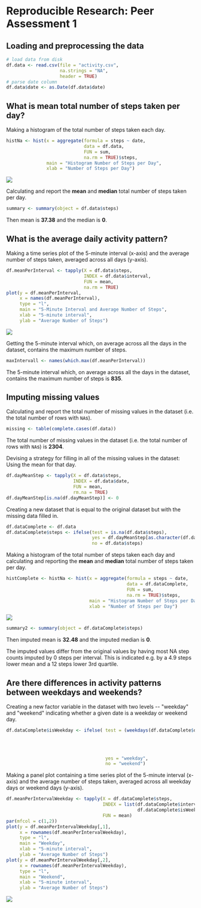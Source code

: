 # Reproducible Research: Peer Assessment 1


## Loading and preprocessing the data

```r
# load data from disk
df.data <- read.csv(file = "activity.csv",
                    na.strings = "NA",
                    header = TRUE)
# parse date column
df.data$date <- as.Date(df.data$date)
```


## What is mean total number of steps taken per day?

Making a histogram of the total number of steps taken each day.

```r
histNa <- hist(x = aggregate(formula = steps ~ date,
                             data = df.data,
                             FUN = sum,
                             na.rm = TRUE)$steps,
               main = "Histogram Number of Steps per Day",
               xlab = "Number of Steps per Day")
```

![](PA1_template_files/figure-html/unnamed-chunk-2-1.png)<!-- -->

Calculating and report the **mean** and **median** total number of steps taken per day.

```r
summary <- summary(object = df.data$steps)
```
Then mean is **37.38** and the median is **0**.

## What is the average daily activity pattern?

Making a time series plot of the 5-minute interval (x-axis) and the average number of steps taken, averaged across all days (y-axis).

```r
df.meanPerInterval <- tapply(X = df.data$steps,
                             INDEX = df.data$interval,
                             FUN = mean,
                             na.rm = TRUE)
plot(y = df.meanPerInterval,
     x = names(df.meanPerInterval),
     type = "l",
     main = "5-Minute Interval and Average Number of Steps",
     xlab = "5-minute interval",
     ylab = "Average Number of Steps")
```

![](PA1_template_files/figure-html/unnamed-chunk-4-1.png)<!-- -->

Getting the 5-minute interval which, on average across all the days in the dataset, contains the maximum number of steps.


```r
maxIntervall <- names(which.max(df.meanPerInterval))
```
The 5-minute interval which, on average across all the days in the dataset, contains the maximum number of steps  is **835**.

## Imputing missing values
Calculating and report the total number of missing values in the dataset (i.e. the total number of rows with `NA`s).


```r
missing <- table(complete.cases(df.data))
```
The total number of missing values in the dataset (i.e. the total number of rows with `NA`s) is **2304**.

Devising a strategy for filling in all of the missing values in the dataset: Using the mean for that day.

```r
df.dayMeanStep <- tapply(X = df.data$steps,
                         INDEX = df.data$date,
                         FUN = mean,
                         rm.na = TRUE)
df.dayMeanStep[is.na(df.dayMeanStep)] <- 0
```

Creating a new dataset that is equal to the original dataset but with the missing data filled in.

```r
df.dataComplete <- df.data
df.dataComplete$steps <- ifelse(test = is.na(df.data$steps),
                                yes = df.dayMeanStep[as.character(df.data$date)],
                                no = df.data$steps)
```
Making a histogram of the total number of steps taken each day and calculating and reporting the **mean** and **median** total number of steps taken per day.


```r
histComplete <- histNa <- hist(x = aggregate(formula = steps ~ date,
                                             data = df.dataComplete,
                                             FUN = sum,
                                             na.rm = TRUE)$steps,
                               main = "Histogram Number of Steps per Day",
                               xlab = "Number of Steps per Day")
```

![](PA1_template_files/figure-html/unnamed-chunk-9-1.png)<!-- -->


```r
summary2 <- summary(object = df.dataComplete$steps)
```
Then imputed mean is **32.48** and the imputed median is **0**.

The imputed values differ from the original values by having most NA step counts imputed by 0 steps per interval. This is indicated e.g. by a 4.9 steps lower mean and a 12 steps lower 3rd quartile.

## Are there differences in activity patterns between weekdays and weekends?

Creating a new factor variable in the dataset with two levels -- "weekday" and "weekend" indicating whether a given date is a weekday or weekend day.


```r
df.dataComplete$isWeekday <- ifelse( test = (weekdays(df.dataComplete$date) %in% c("Montag",
                                                                                   "Dienstag",
                                                                                   "Mittwoch",
                                                                                   "Donnerstag",
                                                                                   "Freitag")),
                                     yes = "weekday",
                                     no = "weekend")
```


Making a panel plot containing a time series plot of the 5-minute interval (x-axis) and the average number of steps taken, averaged across all weekday days or weekend days (y-axis).


```r
df.meanPerIntervalWeekday <- tapply(X = df.dataComplete$steps,
                                    INDEX = list(df.dataComplete$interval,
                                                 df.dataComplete$isWeekday),
                                    FUN = mean)
par(mfcol = c(1,2))
plot(y = df.meanPerIntervalWeekday[,1],
     x = rownames(df.meanPerIntervalWeekday),
     type = "l",
     main = "Weekday",
     xlab = "5-minute interval",
     ylab = "Average Number of Steps")
plot(y = df.meanPerIntervalWeekday[,2],
     x = rownames(df.meanPerIntervalWeekday),
     type = "l",
     main = "Weekend",
     xlab = "5-minute interval",
     ylab = "Average Number of Steps")
```

![](PA1_template_files/figure-html/unnamed-chunk-12-1.png)<!-- -->

